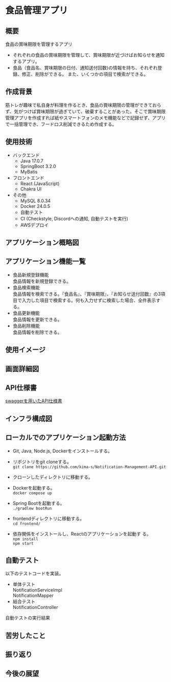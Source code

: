 # 食品管理アプリ

## 概要

食品の賞味期限を管理するアプリ

- それぞれの食品の賞味期限を管理して、賞味期限が近づけばお知らせを通知するアプリ。
- 食品（食品名、賞味期限の日付、通知送付回数)の情報を持ち、それぞれ登録、修正、削除ができる。 また、いくつかの項目で検索ができる。

## 作成背景

筋トレが趣味で私自身が料理を作るとき、食品の賞味期限の管理ができておらず、気がつけば賞味期限が過ぎていて、破棄することがあった。そこで賞味期限管理アプリを作成すれば紙やスマートフォンのメモ機能などで記録せず、アプリで一括管理でき、フードロス削減できるため作成する。

## 使用技術

- バックエンド
    - Java 17.0.7
    - SpringBoot 3.2.0
    - MyBatis
- フロントエンド
    - React (JavaScript)
    - Chakra UI
- その他
    - MySQL 8.0.34
    - Docker 24.0.5
    - 自動テスト
    - CI (Checkstyle, Discordへの通知, 自動テストを実行)
    - AWSデプロイ

## アプリケーション概略図

## アプリケーション機能一覧

- 食品新規登録機能  
  食品情報を新規登録できる。
- 食品検索機能  
  食品情報を検索できる。『食品名』、『賞味期限』、『お知らせ送付回数』の3項目で入力した項目で検索する。何も入力せずに検索した場合、全件表示する。
- 食品更新機能  
  食品情報を更新できる。
- 食品削除機能  
  食品情報を削除できる。

## 使用イメージ

## 画面詳細図

## API仕様書

[swaggerを用いたAPI仕様書](https://tomo5610.github.io/Foodshelf-Manager-API/)

## インフラ構成図

## ローカルでのアプリケーション起動方法

- Git, Java, Node.js, Dockerをインストールする。

- リポジトリをgit cloneする。  
  ```git clone https://github.com/kima-s/Notification-Management-API.git```

- クローンしたディレクトリに移動する。

- Dockerを起動する。  
  ```docker compose up```

- Spring Bootを起動する。  
  ```./gradlew bootRun```

- frontendディレクトリに移動する。  
  ```cd frontend/```

- 依存関係をインストールし、Reactのアプリケーションを起動す る。  
  ```npm install```  
  ```npm start```

## 自動テスト

以下のテストコードを実装。

- 単体テスト  
  NotificationServiceImpl  
  NotificationMapper
- 結合テスト  
  NotificationController

自動テストの実行結果

## 苦労したこと

## 振り返り

## 今後の展望

